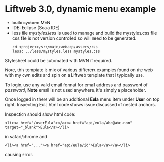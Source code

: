 # Liftweb 3.0, dynamic menu example

- build system: MVN
- IDE: Eclipse (Scala IDE) 
- less file *mystyles.less* is used to manage and build the mystyles.css file 
    css file is not version controlled so will need to be generated.
    ```
    cd <project>/src/main/webapp/assets/css
    lessc ../less/mystyles.less mystyles.css
    ```
Stylesheet could be automated with MVN if required.

Note, this template is mix of various different examples found on the web with my own edits and spin on a Liftweb template that I typically use.

To login, use any valid email format for email address and password of *password*, **Note** email is not used anywhere, it's simply a placeholder.

Once logged in there will be an additional **Eula** menu item under **User** on top right. Inspecting Eula html code shows issue discussed of nested anchors. 

Inspection should show html code:
```
<li><a href="/userEula"></a><a href="api/eula/abc@abc.non" target="_blank">Eula</a></li>
```
 in safari/chrome and 
```
<li><a href="..."><a href="api/eula/id">Eula</a></a></li>
```
causing error.